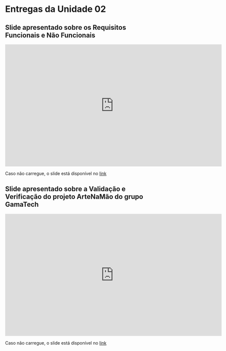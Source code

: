 # Entregas da Unidade 02

## Slide apresentado sobre os Requisitos Funcionais e Não Funcionais

<iframe src="https://mdsreq-fga-unb.github.io/2023.2-AngelaCabeleireira/pdf/Slide_Requisitos.pdf" width="700" height="394" style="border: none;"></iframe>

Caso não carregue, o slide está disponível no [link](../pdf/Slide_Requisitos.pdf)

## Slide apresentado sobre a Validação e Verificação do projeto ArteNaMão do grupo GamaTech

<iframe src="https://mdsreq-fga-unb.github.io/2023.2-AngelaCabeleireira/pdf/Validacao_e_Verificacao_do_ArteNaMao.pdf" width="700" height="394" style="border: none;"></iframe>

Caso não carregue, o slide está disponível no [link](../pdf/Validacao_e_Verificacao_do_ArteNaMao.pdf)